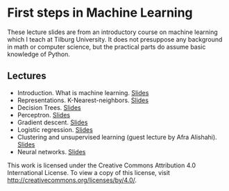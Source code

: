 # First steps in Machine Learning

These lecture slides are from an introductory course on machine
learning which I teach at Tilburg University.  It does not presuppose
any background in math or computer science, but the practical parts do
assume basic knowledge of Python.

## Lectures

- Introduction. What is machine learning. [Slides](blob/master/intro.pdf)
- Representations. K-Nearest-neighbors. [Slides](blob/master/representations-knn.pdf)
- Decision Trees. [Slides](blob/master/decision-trees.pdf)
- Perceptron. [Slides](blob/master/perceptron.pdf)
- Gradient descent. [Slides](blob/master/gradient-descent.pdf)
- Logistic regression. [Slides](blob/master/logistic-regression.pdf)
- Clustering and unsupervised learning (guest lecture by Afra Alishahi). [Slides](blob/master/clustering.pdf)
- Neural networks. [Slides](blob/master/neural-nets.pdf)


This work is licensed under the Creative Commons Attribution 4.0
International License. To view a copy of this license, visit
http://creativecommons.org/licenses/by/4.0/.

